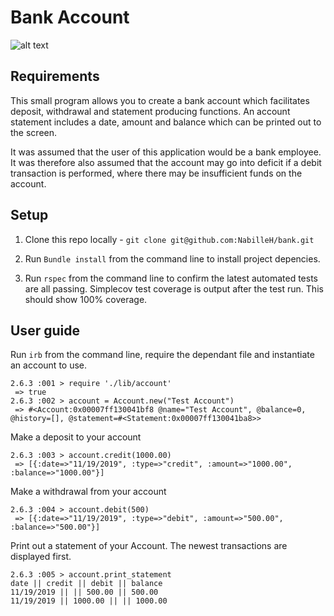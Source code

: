# Bank Account

![alt text](https://encrypted-tbn0.gstatic.com/images?q=tbn:ANd9GcSVLQDeQISvkW3Cm2Q_olv_qa6kHOVNpXhvRSvLJJSUiwFm8-yJtA&s)

## Requirements

This small program allows you to create a bank account which facilitates deposit, withdrawal and statement producing functions. An account statement includes a date, amount and balance which can be printed out to the screen.

It was assumed that the user of this application would be a bank employee. It was therefore also assumed that the account may go into deficit if a debit transaction is performed, where there may be insufficient funds on the account.

## Setup

 1. Clone this repo locally -
 ```git clone git@github.com:NabilleH/bank.git```

 2. Run ```Bundle install``` from the command line to install project depencies.

 3. Run ```rspec``` from the command line to confirm the latest automated tests are all passing. Simplecov test coverage is output after the test run. This should show 100% coverage.

## User guide

Run ```irb``` from the command line, require the dependant file and instantiate an account to use.

```
2.6.3 :001 > require './lib/account'
 => true
2.6.3 :002 > account = Account.new("Test Account")
 => #<Account:0x00007ff130041bf8 @name="Test Account", @balance=0, @history=[], @statement=#<Statement:0x00007ff130041ba8>>
```
Make a deposit to your account
```
2.6.3 :003 > account.credit(1000.00)
 => [{:date=>"11/19/2019", :type=>"credit", :amount=>"1000.00", :balance=>"1000.00"}]
 ```
Make a withdrawal from your account
```
2.6.3 :004 > account.debit(500)
 => [{:date=>"11/19/2019", :type=>"debit", :amount=>"500.00", :balance=>"500.00"}]
 ```
Print out a statement of your Account. The newest transactions are displayed first.
```
2.6.3 :005 > account.print_statement
date || credit || debit || balance
11/19/2019 || || 500.00 || 500.00
11/19/2019 || 1000.00 || || 1000.00
```

